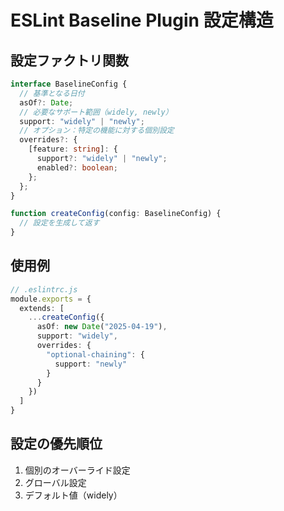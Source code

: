 # ESLint Baseline Plugin 設定構造

## 設定ファクトリ関数

```typescript
interface BaselineConfig {
  // 基準となる日付
  asOf?: Date;
  // 必要なサポート範囲（widely, newly）
  support: "widely" | "newly";
  // オプション：特定の機能に対する個別設定
  overrides?: {
    [feature: string]: {
      support?: "widely" | "newly";
      enabled?: boolean;
    };
  };
}

function createConfig(config: BaselineConfig) {
  // 設定を生成して返す
}
```

## 使用例

```typescript
// .eslintrc.js
module.exports = {
  extends: [
    ...createConfig({
      asOf: new Date("2025-04-19"),
      support: "widely",
      overrides: {
        "optional-chaining": {
          support: "newly"
        }
      }
    })
  ]
}
```

## 設定の優先順位

1. 個別のオーバーライド設定
2. グローバル設定
3. デフォルト値（widely）